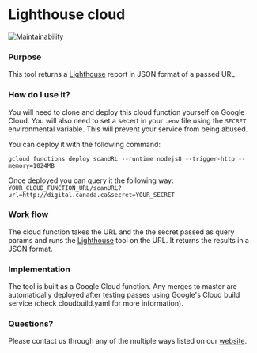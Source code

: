 # Lighthouse cloud
[![Maintainability](https://api.codeclimate.com/v1/badges/0184d3ed9b4111850ec7/maintainability)](https://codeclimate.com/github/cds-snc/lighthouse-cloud/maintainability)

### Purpose

This tool returns a [Lighthouse](https://developers.google.com/web/tools/lighthouse/) report in JSON format of a passed URL.

### How do I use it?

You will need to clone and deploy this cloud function yourself on Google Cloud. You will also need to set a secert in your `.env` file using the `SECRET` environmental variable. This will prevent your service from being abused.

You can deploy it with the following command:

`gcloud functions deploy scanURL --runtime nodejs8 --trigger-http --memory=1024MB`

Once deployed you can query it the following way: `YOUR_CLOUD_FUNCTION_URL/scanURL?url=http://digital.canada.ca&secret=YOUR_SECRET`


### Work flow

The cloud function takes the URL and the the secret passed as query params and runs the [Lighthouse](https://developers.google.com/web/tools/lighthouse/) tool on the URL. It returns the results in a JSON format.

### Implementation

The tool is built as a Google Cloud function. Any merges to master are automatically deployed after testing passes using Google's Cloud build service (check cloudbuild.yaml for more information). 

### Questions?

Please contact us through any of the multiple ways listed on our [website](https://digital.canada.ca/).
